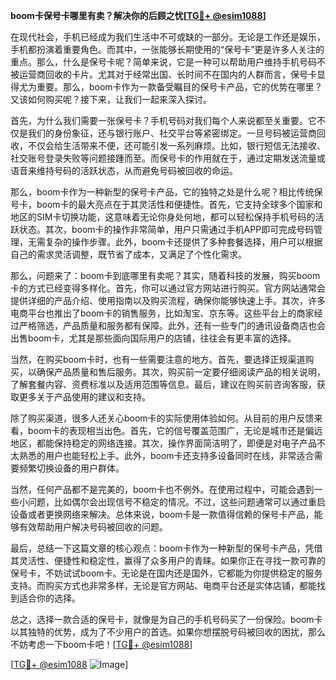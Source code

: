 **boom卡保号卡哪里有卖？解决你的后顾之忧[[TG💪+ @esim1088](https://t.me/s/esim1088)]**

在现代社会，手机已经成为我们生活中不可或缺的一部分。无论是工作还是娱乐，手机都扮演着重要角色。而其中，一张能够长期使用的“保号卡”更是许多人关注的重点。那么，什么是保号卡呢？简单来说，它是一种可以帮助用户维持手机号码不被运营商回收的卡片。尤其对于经常出国、长时间不在国内的人群而言，保号卡显得尤为重要。那么，boom卡作为一款备受瞩目的保号卡产品，它的优势在哪里？又该如何购买呢？接下来，让我们一起来深入探讨。

首先，为什么我们需要一张保号卡？手机号码对我们每个人来说都至关重要。它不仅是我们的身份象征，还与银行账户、社交平台等紧密绑定。一旦号码被运营商回收，不仅会给生活带来不便，还可能引发一系列麻烦。比如，银行短信无法接收、社交账号登录失败等问题接踵而至。而保号卡的作用就在于，通过定期发送流量或语音来维持号码的活跃状态，从而避免号码被回收的命运。

那么，boom卡作为一种新型的保号卡产品，它的独特之处是什么呢？相比传统保号卡，boom卡的最大亮点在于其灵活性和便捷性。首先，它支持全球多个国家和地区的SIM卡切换功能，这意味着无论你身处何地，都可以轻松保持手机号码的活跃状态。其次，boom卡的操作非常简单，用户只需通过手机APP即可完成号码管理，无需复杂的操作步骤。此外，boom卡还提供了多种套餐选择，用户可以根据自己的需求灵活调整，既节省了成本，又满足了个性化需求。

那么，问题来了：boom卡到底哪里有卖呢？其实，随着科技的发展，购买boom卡的方式已经变得多样化。首先，你可以通过官方网站进行购买。官方网站通常会提供详细的产品介绍、使用指南以及购买流程，确保你能够快速上手。其次，许多电商平台也推出了boom卡的销售服务，比如淘宝、京东等。这些平台上的商家经过严格筛选，产品质量和服务都有保障。此外，还有一些专门的通讯设备商店也会出售boom卡，尤其是那些面向国际用户的店铺，往往会有更丰富的选择。

当然，在购买boom卡时，也有一些需要注意的地方。首先，要选择正规渠道购买，以确保产品质量和售后服务。其次，购买前一定要仔细阅读产品的相关说明，了解套餐内容、资费标准以及适用范围等信息。最后，建议在购买前咨询客服，获取更多关于产品使用的建议和支持。

除了购买渠道，很多人还关心boom卡的实际使用体验如何。从目前的用户反馈来看，boom卡的表现相当出色。首先，它的信号覆盖范围广，无论是城市还是偏远地区，都能保持稳定的网络连接。其次，操作界面简洁明了，即便是对电子产品不太熟悉的用户也能轻松上手。此外，boom卡还支持多设备同时在线，非常适合需要频繁切换设备的用户群体。

当然，任何产品都不是完美的，boom卡也不例外。在使用过程中，可能会遇到一些小问题，比如偶尔会出现信号不稳定的情况。不过，这些问题通常可以通过重启设备或者更换网络来解决。总体来说，boom卡是一款值得信赖的保号卡产品，能够有效帮助用户解决号码被回收的问题。

最后，总结一下这篇文章的核心观点：boom卡作为一种新型的保号卡产品，凭借其灵活性、便捷性和稳定性，赢得了众多用户的青睐。如果你正在寻找一款可靠的保号卡，不妨试试boom卡。无论是在国内还是国外，它都能为你提供稳定的服务支持。而购买方式也非常多样，无论是官方网站、电商平台还是实体店铺，都能找到适合你的选择。

总之，选择一款合适的保号卡，就像是为自己的手机号码买了一份保险。boom卡以其独特的优势，成为了不少用户的首选。如果你想摆脱号码被回收的困扰，那么不妨考虑一下boom卡吧！[[TG💪+ @esim1088](https://t.me/s/esim1088)]

[[TG💪+ @esim1088](https://t.me/s/esim1088) ![Image](https://i.postimg.cc/4NQfJmqS/Snipaste-2025-05-13-00-14-12.png)]